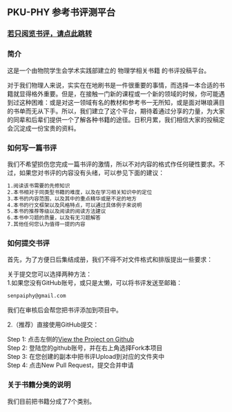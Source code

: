 ## PKU-PHY 参考书评测平台

### [若只阅览书评，请点此跳转](https://github.com/phy-pku-xsb/books)  
  
  

### 简介

这是一个由物院学生会学术实践部建立的 物理学相关书籍 的书评投稿平台。

对于我们物理人来说，实实在在地刷书是一件很重要的事情，而选择一本合适的书籍就显得格外重要。但是，在接触一门新的课程或一个新的领域的时候，你可能遇到过这种困难：或是对这一领域有名的教材和参考书一无所知，或是面对琳琅满目的书单而无从下手。所以，我们建立了这个平台，期待着通过分享的力量，为大家的同辈和后辈们提供一个了解各种书籍的途径。日积月累，我们相信大家的投稿定会沉淀成一份宝贵的资料。

### 如何写一篇书评

我们不希望损伤您完成一篇书评的激情，所以不对内容的格式作任何硬性要求。不过，如果您对书评的内容没有头绪，可以参见下面的建议：  
```markdown
1.阅读该书需要的先修知识  
2.本书相对于同类型书籍的难度，以及在学习相关知识中的定位  
3.本书的内容范围，以及其中的重点精华或是不足的地方  
4.本书的行文框架以及风格特点，可以通过具体例子来说明  
5.本书的推荐等级以及阅读的阅读方法建议  
6.本书中习题的质量，以及有无习题解答  
7.其他任何您认为值得一提的内容  
```
  
### 如何提交书评

首先，为了方便日后集结成册，我们不得不对文件格式和排版提出一些要求：

关于提交您可以选择两种方法：  
1.如果您没有GitHub账号，或只是太懒，可以将书评发送至邮箱：
```markdown
senpaiphy@gmail.com
```
我们在审核后会帮您把书评添加到项目中。  

2.（推荐）直接使用GitHub提交： 
  
Step 1: 点击左侧的[View the Project on Github](https://github.com/phy-pku-xsb/books)  
Step 2: 登陆您的github账号，并在右上角选择Fork本项目  
Step 3: 在您创建的副本中把书评Upload到对应的文件夹中  
Step 4: 点击New Pull Request，提交合并申请

  
### 关于书籍分类的说明
我们目前把书籍分成了7个类别。


